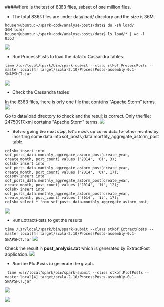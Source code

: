 #####Here is the test of 8363 files, subset of one million files. 

* The total 8363 files are under data/load/ directory and the size is 36M.
```
hduser@ubuntu:~/spark-code/analyse-posts/data$ du -sh load/
36M	load/
hduser@ubuntu:~/spark-code/analyse-posts/data$ ls load/* | wc -l
8363
```
![](https://cloud.githubusercontent.com/assets/13358534/8842331/bc6ff7a8-30c6-11e5-9ed9-ecf6dbc60aa4.png)

* Run ProcessPosts to load the data to Cassandra tables:

`time /usr/local/spark/bin/spark-submit --class stkof.ProcessPosts --master local[4] target/scala-2.10/ProcessPosts-assembly-0.1-SNAPSHOT.jar`

![](https://cloud.githubusercontent.com/assets/13358534/8842423/14562f7c-30c8-11e5-8f00-a0a85c90e7ea.png)

* Check the Cassandra tables

In the 8363 files, there is only one file that contains "Apache Storm" terms. 
![](https://cloud.githubusercontent.com/assets/13358534/8842570/d04d1c6c-30c9-11e5-8d26-1aa9e68cc290.png)

Go to data/load directory to check and the result is correct. Only the file: 24750917.xml contains "Apache Storm" terms.
![](https://cloud.githubusercontent.com/assets/13358534/8842664/039af2d2-30cb-11e5-8697-61457998dc19.png)

* Before going the next step, let's mock up some data for other months by inserting some data into sof_posts_data.monthly_aggregate_astorm_post table. 
```
cqlsh> insert into sof_posts_data.monthly_aggregate_astorm_post(create_year, create_month, post_count) values ('2014', '08', 3);
cqlsh> insert into sof_posts_data.monthly_aggregate_astorm_post(create_year, create_month, post_count) values ('2014', '09', 17);
cqlsh> insert into sof_posts_data.monthly_aggregate_astorm_post(create_year, create_month, post_count) values ('2014', '10', 12);
cqlsh> insert into sof_posts_data.monthly_aggregate_astorm_post(create_year, create_month, post_count) values ('2014', '11', 17);
cqlsh> select * from sof_posts_data.monthly_aggregate_astorm_post;
```
![](https://cloud.githubusercontent.com/assets/13358534/8842749/1c3fa0a2-30cc-11e5-8d80-02bc362599d5.png)

* Run ExtractPosts to get the results

`time /usr/local/spark/bin/spark-submit --class stkof.ExtractPosts --master local[4] target/scala-2.10/ProcessPosts-assembly-0.1-SNAPSHOT.jar`
![](https://cloud.githubusercontent.com/assets/13358534/8842813/295f7b4e-30cd-11e5-858e-d218654d2104.png)

Check the result in **post_analysis.txt** which is generated by ExtractPost application.
![](https://cloud.githubusercontent.com/assets/13358534/8842852/c090b712-30cd-11e5-861b-7b66eb12c147.png)

* Run the PlotPosts to generate the graph.

` time /usr/local/spark/bin/spark-submit --class stkof.PlotPosts --master local[4] target/scala-2.10/ProcessPosts-assembly-0.1-SNAPSHOT.jar`

![](https://cloud.githubusercontent.com/assets/13358534/8842987/847119c8-30cf-11e5-8604-0e43a906fe1a.png)

![](https://cloud.githubusercontent.com/assets/13358534/8842960/1b47035e-30cf-11e5-9955-dcabedb9d7f5.png)
